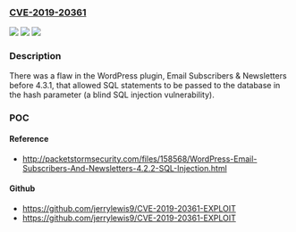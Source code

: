 ### [CVE-2019-20361](https://cve.mitre.org/cgi-bin/cvename.cgi?name=CVE-2019-20361)
![](https://img.shields.io/static/v1?label=Product&message=n%2Fa&color=blue)
![](https://img.shields.io/static/v1?label=Version&message=n%2Fa&color=blue)
![](https://img.shields.io/static/v1?label=Vulnerability&message=n%2Fa&color=brighgreen)

### Description

There was a flaw in the WordPress plugin, Email Subscribers & Newsletters before 4.3.1, that allowed SQL statements to be passed to the database in the hash parameter (a blind SQL injection vulnerability).

### POC

#### Reference
- http://packetstormsecurity.com/files/158568/WordPress-Email-Subscribers-And-Newsletters-4.2.2-SQL-Injection.html

#### Github
- https://github.com/jerrylewis9/CVE-2019-20361-EXPLOIT
- https://github.com/jerrylewis9/CVE-2019-20361-EXPLOIT

